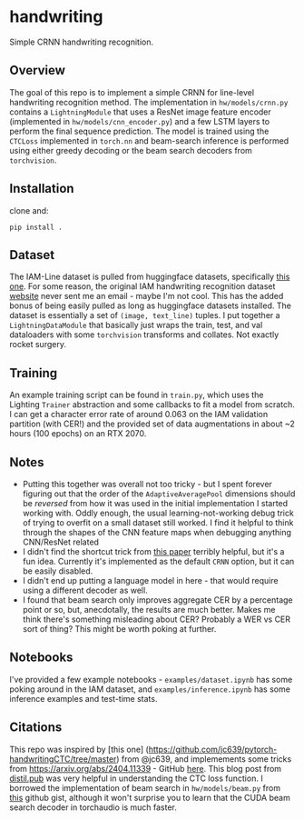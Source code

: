 # handwriting
Simple CRNN handwriting recognition. 


## Overview

The goal of this repo is to implement a simple CRNN for line-level handwriting recognition method. The implementation in `hw/models/crnn.py` contains a `LightningModule` that uses a ResNet image feature encoder (implemented in `hw/models/cnn_encoder.py`) and a few LSTM layers to perform the final sequence prediction. The model is trained using the `CTCLoss` implemented in `torch.nn` and beam-search inference is performed using either greedy decoding or the beam search decoders from `torchvision`. 


## Installation

clone and:

    pip install .

## Dataset

The IAM-Line dataset is pulled from huggingface datasets, specifically [this one](https://huggingface.co/datasets/Teklia/IAM-line). For some reason, the original IAM handwriting recognition dataset [website](https://fki.tic.heia-fr.ch/databases/iam-handwriting-database) never sent me an email - maybe I'm not cool. This has the added bonus of being easily pulled as long as huggingface datasets installed. The dataset is essentially a set of `(image, text_line)` tuples. I put together a `LightningDataModule` that basically just wraps the train, test, and val dataloaders with some `torchvision` transforms and collates. Not exactly rocket surgery. 

## Training

An example training script can be found in `train.py`, which uses the Lighting `Trainer` abstraction and some callbacks to fit a model from scratch. I can get a character error rate of around 0.063 on the IAM validation partition (with CER!) and the provided set of data augmentations in about ~2 hours (100 epochs) on an RTX 2070. 

## Notes

- Putting this together was overall not too tricky - but I spent forever figuring out that the order of the `AdaptiveAveragePool` dimensions should be _reversed_ from how it was used in the initial implementation I started working with. Oddly enough, the usual learning-not-working debug trick of trying to overfit on a small dataset still worked. I find it helpful to think through the shapes of the CNN feature maps when debugging anything CNN/ResNet related
- I didn't find the shortcut trick from [this paper](https://arxiv.org/abs/2404.11339) terribly helpful, but it's a fun idea. Currently it's implemented as the default `CRNN` option, but it can be easily disabled.
- I didn't end up putting a language model in here - that would require using a different decoder as well.   
- I found that beam search only improves aggregate CER by a percentage point or so, but, anecdotally, the results are much better. Makes me think there's something misleading about CER? Probably a WER vs CER sort of thing? This might be worth poking at further. 

## Notebooks

I've provided a few example notebooks - `examples/dataset.ipynb` has some poking around in the IAM dataset, and `examples/inference.ipynb` has some inference examples and test-time stats. 

## Citations

This repo was inspired by [this one] (https://github.com/jc639/pytorch-handwritingCTC/tree/master) from @jc639, and implemements some tricks from https://arxiv.org/abs/2404.11339 - GitHub [here](https://github.com/georgeretsi/HTR-best-practices/tree/main). This blog post from [distil.pub](https://distill.pub/2017/ctc/) was very helpful in understanding the CTC loss function. I borrowed the implementation of beam search in `hw/models/beam.py` from [this](https://gist.github.com/awni/56369a90d03953e370f3964c826ed4b0) github gist, although it won't surprise you to learn that the CUDA beam search decoder in torchaudio is much faster. 
